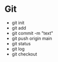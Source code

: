# Git
* git init
* git add
* git commit -m "text"
* git push origin main
* git status
* git log
* git checkout
